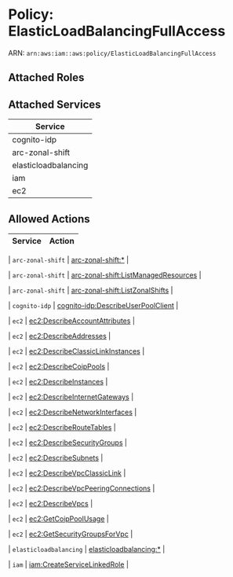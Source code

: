 # Policy: ElasticLoadBalancingFullAccess

ARN: `arn:aws:iam::aws:policy/ElasticLoadBalancingFullAccess`

## Attached Roles

## Attached Services

| Service |
|---------|
| cognito-idp |
| arc-zonal-shift |
| elasticloadbalancing |
| iam |
| ec2 |

## Allowed Actions

| Service | Action |
|:-------:|--------|

| `arc-zonal-shift` | [arc-zonal-shift:*](../actions.md#arc-zonal-shift:all) |

| `arc-zonal-shift` | [arc-zonal-shift:ListManagedResources](../actions.md#arc-zonal-shift:listmanagedresources) |

| `arc-zonal-shift` | [arc-zonal-shift:ListZonalShifts](../actions.md#arc-zonal-shift:listzonalshifts) |

| `cognito-idp` | [cognito-idp:DescribeUserPoolClient](../actions.md#cognito-idp:describeuserpoolclient) |

| `ec2` | [ec2:DescribeAccountAttributes](../actions.md#ec2:describeaccountattributes) |

| `ec2` | [ec2:DescribeAddresses](../actions.md#ec2:describeaddresses) |

| `ec2` | [ec2:DescribeClassicLinkInstances](../actions.md#ec2:describeclassiclinkinstances) |

| `ec2` | [ec2:DescribeCoipPools](../actions.md#ec2:describecoippools) |

| `ec2` | [ec2:DescribeInstances](../actions.md#ec2:describeinstances) |

| `ec2` | [ec2:DescribeInternetGateways](../actions.md#ec2:describeinternetgateways) |

| `ec2` | [ec2:DescribeNetworkInterfaces](../actions.md#ec2:describenetworkinterfaces) |

| `ec2` | [ec2:DescribeRouteTables](../actions.md#ec2:describeroutetables) |

| `ec2` | [ec2:DescribeSecurityGroups](../actions.md#ec2:describesecuritygroups) |

| `ec2` | [ec2:DescribeSubnets](../actions.md#ec2:describesubnets) |

| `ec2` | [ec2:DescribeVpcClassicLink](../actions.md#ec2:describevpcclassiclink) |

| `ec2` | [ec2:DescribeVpcPeeringConnections](../actions.md#ec2:describevpcpeeringconnections) |

| `ec2` | [ec2:DescribeVpcs](../actions.md#ec2:describevpcs) |

| `ec2` | [ec2:GetCoipPoolUsage](../actions.md#ec2:getcoippoolusage) |

| `ec2` | [ec2:GetSecurityGroupsForVpc](../actions.md#ec2:getsecuritygroupsforvpc) |

| `elasticloadbalancing` | [elasticloadbalancing:*](../actions.md#elasticloadbalancing:all) |

| `iam` | [iam:CreateServiceLinkedRole](../actions.md#iam:createservicelinkedrole) |

